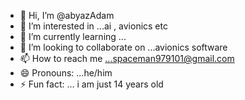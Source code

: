 - 👋 Hi, I’m @abyazAdam
- 👀 I’m interested in ...ai , avionics etc
- 🌱 I’m currently learning ...
- 💞️ I’m looking to collaborate on ...avionics software
- 📫 How to reach me ...spaceman979101@gmail.com
- 😄 Pronouns: ...he/him
- ⚡ Fun fact: ... i am just 14 years old

<!---
abyazAdam/abyazAdam is a ✨ special ✨ repository because its `README.md` (this file) appears on your GitHub profile.
You can click the Preview link to take a look at your changes.
--->
